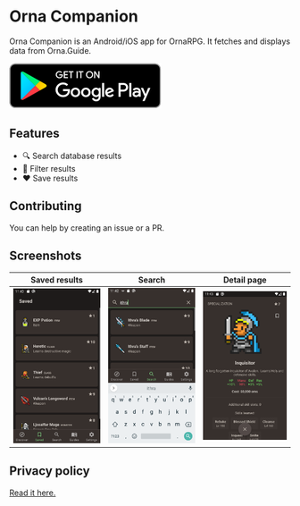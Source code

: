 # Orna Companion
Orna Companion is an Android/iOS app for OrnaRPG. It fetches and displays data from Orna.Guide.

<a href="https://play.google.com/store/apps/details?id=nl.bryanderidder.ornaguide" rel="Get it on Google Play"><img src="./files/play_badge.svg"></a>

## Features
- 🔍 Search database results
- 📄 Filter results
- ❤️ Save results

## Contributing
You can help by creating an issue or a PR.

## Screenshots
Saved results            |  Search                    |  Detail page
:-------------------------:|:-------------------------:|:-------------------------:
![](./files/screenshots/Screenshot_1616712046.png) |  ![](./files/screenshots/Screenshot_1616712128.png)|  ![](./files/screenshots/Screenshot_1616712234.png)

## Privacy policy
<a href="https://bryanderidder.notion.site/Privacy-Policy-f32bc533710b4136a742faab82bacf5c" rel="privacy policy">Read it here.</a>

